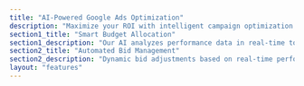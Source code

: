 ```yaml
---
title: "AI-Powered Google Ads Optimization"
description: "Maximize your ROI with intelligent campaign optimization powered by advanced AI algorithms"
section1_title: "Smart Budget Allocation"
section1_description: "Our AI analyzes performance data in real-time to automatically distribute your budget across campaigns, ad groups, and keywords for maximum return on investment. Stop guessing where to allocate your budget and let AI make data-driven decisions."
section2_title: "Automated Bid Management"
section2_description: "Dynamic bid adjustments based on real-time performance metrics, competitor analysis, and market conditions. Our AI ensures you're always bidding the right amount to achieve your target CPA or ROAS goals."
layout: "features"
---
```

